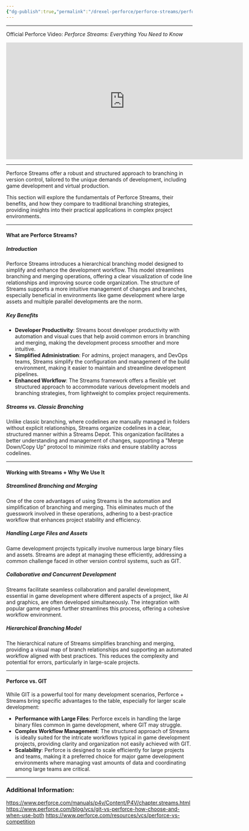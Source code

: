 ```yaml
---
{"dg-publish":true,"permalink":"/drexel-perforce/perforce-streams/perforce-streams-basics/"}
---
```



---
Official Perforce Video: *Perforce Streams: Everything You Need to Know*

<iframe width="640" height="315" src="https://www.youtube.com/embed/qB6mpOy8ZUs?si=9XNldmdVbW5dYc0V" title="YouTube video player" frameborder="0" allow="accelerometer; autoplay; clipboard-write; encrypted-media; gyroscope; picture-in-picture; web-share" referrerpolicy="strict-origin-when-cross-origin" allowfullscreen></iframe>

---
Perforce Streams offer a robust and structured approach to branching in version control, tailored to the unique demands of development, including game development and virtual production. 

This section will explore the fundamentals of Perforce Streams, their benefits, and how they compare to traditional branching strategies, providing insights into their practical applications in complex project environments.

---
#### What are Perforce Streams?

##### Introduction

Perforce Streams introduces a hierarchical branching model designed to simplify and enhance the  development workflow. This model streamlines branching and merging operations, offering a clear visualization of code line relationships and improving source code organization. The structure of Streams supports a more intuitive management of changes and branches, especially beneficial in environments like game development where large assets and multiple parallel developments are the norm.

##### Key Benefits

- **Developer Productivity**: Streams boost developer productivity with automation and visual cues that help avoid common errors in branching and merging, making the development process smoother and more intuitive.
- **Simplified Administration**: For admins, project managers, and DevOps teams, Streams simplify the configuration and management of the build environment, making it easier to maintain and streamline development pipelines.
- **Enhanced Workflow**: The Streams framework offers a flexible yet structured approach to accommodate various development models and branching strategies, from lightweight to complex project requirements.

##### Streams vs. Classic Branching

Unlike classic branching, where codelines are manually managed in folders without explicit relationships, Streams organize codelines in a clear, structured manner within a Streams Depot. This organization facilitates a better understanding and management of changes, supporting a "Merge Down/Copy Up" protocol to minimize risks and ensure stability across codelines.

---
#### Working with Streams + Why We Use It

##### Streamlined Branching and Merging

One of the core advantages of using Streams is the automation and simplification of branching and merging. This eliminates much of the guesswork involved in these operations, adhering to a best-practice workflow that enhances project stability and efficiency.

##### Handling Large Files and Assets

Game development projects typically involve numerous large binary files and assets. Streams are adept at managing these efficiently, addressing a common challenge faced in other version control systems, such as GIT.

##### Collaborative and Concurrent Development

Streams facilitate seamless collaboration and parallel development, essential in game development where different aspects of a project, like AI and graphics, are often developed simultaneously. The integration with popular game engines further streamlines this process, offering a cohesive workflow environment.

##### Hierarchical Branching Model

The hierarchical nature of Streams simplifies branching and merging, providing a visual map of branch relationships and supporting an automated workflow aligned with best practices. This reduces the complexity and potential for errors, particularly in large-scale projects.

---
#### Perforce vs. GIT

While GIT is a powerful tool for many  development scenarios, Perforce + Streams bring specific advantages to the table, especially for larger scale development:

- **Performance with Large Files**: Perforce excels in handling the large binary files common in game development, where GIT may struggle.
- **Complex Workflow Management**: The structured approach of Streams is ideally suited for the intricate workflows typical in game development projects, providing clarity and organization not easily achieved with GIT.
- **Scalability**: Perforce is designed to scale efficiently for large projects and teams, making it a preferred choice for major game development environments where managing vast amounts of data and coordinating among large teams are critical.

---
### Additional Information:
https://www.perforce.com/manuals/p4v/Content/P4V/chapter.streams.html
https://www.perforce.com/blog/vcs/git-vs-perforce-how-choose-and-when-use-both
https://www.perforce.com/resources/vcs/perforce-vs-competition
